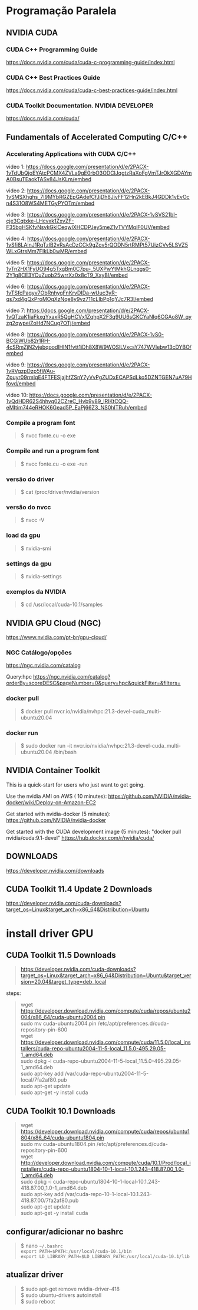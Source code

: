 # Programação Paralela
## NVIDIA CUDA




### CUDA C++ Programming Guide  

https://docs.nvidia.com/cuda/cuda-c-programming-guide/index.html


### CUDA C++ Best Practices Guide  

https://docs.nvidia.com/cuda/cuda-c-best-practices-guide/index.html


### CUDA Toolkit Documentation. NVIDIA DEVELOPER   

https://docs.nvidia.com/cuda/



## Fundamentals of Accelerated Computing C/C++  
### Accelerating Applications with CUDA C/C++  


video 1:
https://docs.google.com/presentation/d/e/2PACX-1vTdUbQjoEYAtcPCMX4ZVLa9gE0rbO3ODClJqgtzRaXoFgVmTJrOkXGDAYmA0BsuTEaokTASv84JsKLm/embed

video 2:
https://docs.google.com/presentation/d/e/2PACX-1vSMSXhghs_7I9MYbRGZEpGAdefCfJjDh8JivFF12Hn2kEBkJ4GDDk1vEvOcn4S31O8WS4METGyPYOTm/embed 

video 3:
https://docs.google.com/presentation/d/e/2PACX-1vSVS21bI-cje3Cqtxke-LHcvxk1ZxvZF-F35bgHSKfvNsvkGklCeqwlXHCDPJey5meZ1vTVYMqiF0UV/embed 

video 4:
https://docs.google.com/presentation/d/e/2PACX-1vSfi8LAinJ1RqTzlB2vRsAcDzCCk9gZov5rQODN5rtRMPt57UizCVv5LSVZ5WLxGtrsMm7FIkLb0wMR/embed

video 5:
https://docs.google.com/presentation/d/e/2PACX-1vTn2HX1FyUO94g5TxgBm0C7pu-_5UXPwYtMkhGLnqgs0-2Y1g8CE3YCuZuob25wrrXz0x8cT9_XxyBl/embed

video 6:
https://docs.google.com/presentation/d/e/2PACX-1vTSfcPagyv7ObRnhygFnKrvDIDa-wUuc3yR-qs7xd4gQxProMOqXzNqe8y9vz711cLIbPp1qYJc7R3l/embed

video 7:
https://docs.google.com/presentation/d/e/2PACX-1vQTzaK1iaFkxgYxaxR5QgHCVx1ZqhpX2F3q9UU6sGKCYaNIq6CGAo8W_qyzg2qwpeiZoHd7NCug7OTj/embed

video 8:
https://docs.google.com/presentation/d/e/2PACX-1vS0-BCGiWUb82r1RH-4cSRmZjN2vjebqoodlHIN1fvtt1iDh8X8W9WOSlLVxcsY747WVIebw13cDYBO/embed

video 9:
https://docs.google.com/presentation/d/e/2PACX-1vRVgzpDzp5fWAu-Zpuyr09rmIqE4FTFESjajhfZSnY7yVvPgZUDxECAPSdLko5DZNTGEN7uA79Hfovd/embed

video 10:
https://docs.google.com/presentation/d/e/2PACX-1vQdHDR62S4hhvq02CZreC_Hvb9y89_IRIKtCQQ-eMItim744eRHOK6Gead5P_EaPj66Z3_NS0hlTRuh/embed


### Compile a program font 

> $ nvcc fonte.cu -o exe 


### Compile and run a program font

> $ nvcc fonte.cu -o exe -run


### versão do driver 
> $ cat /proc/driver/nvidia/version


### versão do nvcc
> $ nvcc -V


### load da gpu 
> $ nvidia-smi


### settings da gpu 
> $ nvidia-settings


### exemplos da NVIDIA
> $ cd /usr/local/cuda-10.1/samples









## NVIDIA GPU Cloud (NGC)
https://www.nvidia.com/pt-br/gpu-cloud/


### NGC Catálogo/opções
https://ngc.nvidia.com/catalog

Query:hpc
https://ngc.nvidia.com/catalog?orderBy=scoreDESC&pageNumber=0&query=hpc&quickFilter=&filters=



### docker pull
> $ docker pull nvcr.io/nvidia/nvhpc:21.3-devel-cuda_multi-ubuntu20.04


### docker run
> $ sudo docker run -it nvcr.io/nvidia/nvhpc:21.3-devel-cuda_multi-ubuntu20.04 /bin/bash













## NVIDIA Container Toolkit



This is a quick-start for users who just want to get going.


Use the nvidia AMI on AWS ( 10 minutes): 
https://github.com/NVIDIA/nvidia-docker/wiki/Deploy-on-Amazon-EC2



Get started with nvidia-docker (5 minutes): 
https://github.com/NVIDIA/nvidia-docker



Get started with the CUDA development image (5 minutes): 
"docker pull nvidia/cuda:9.1-devel"
https://hub.docker.com/r/nvidia/cuda/ 





## DOWNLOADS

https://developer.nvidia.com/downloads



## CUDA Toolkit 11.4 Update 2 Downloads

https://developer.nvidia.com/cuda-downloads?target_os=Linux&target_arch=x86_64&Distribution=Ubuntu




# install driver GPU    



## CUDA Toolkit 11.5 Downloads

> https://developer.nvidia.com/cuda-downloads?target_os=Linux&target_arch=x86_64&Distribution=Ubuntu&target_version=20.04&target_type=deb_local  

steps:  


> wget https://developer.download.nvidia.com/compute/cuda/repos/ubuntu2004/x86_64/cuda-ubuntu2004.pin  
> sudo mv cuda-ubuntu2004.pin /etc/apt/preferences.d/cuda-repository-pin-600  
> wget https://developer.download.nvidia.com/compute/cuda/11.5.0/local_installers/cuda-repo-ubuntu2004-11-5-local_11.5.0-495.29.05-1_amd64.deb  
> sudo dpkg -i cuda-repo-ubuntu2004-11-5-local_11.5.0-495.29.05-1_amd64.deb  
> sudo apt-key add /var/cuda-repo-ubuntu2004-11-5-local/7fa2af80.pub  
> sudo apt-get update  
> sudo apt-get -y install cuda  



## CUDA Toolkit 10.1 Downloads  



> wget https://developer.download.nvidia.com/compute/cuda/repos/ubuntu1804/x86_64/cuda-ubuntu1804.pin  
> sudo mv cuda-ubuntu1804.pin /etc/apt/preferences.d/cuda-repository-pin-600  
> wget http://developer.download.nvidia.com/compute/cuda/10.1/Prod/local_installers/cuda-repo-ubuntu1804-10-1-local-10.1.243-418.87.00_1.0-1_amd64.deb  
> sudo dpkg -i cuda-repo-ubuntu1804-10-1-local-10.1.243-418.87.00_1.0-1_amd64.deb  
> sudo apt-key add /var/cuda-repo-10-1-local-10.1.243-418.87.00/7fa2af80.pub  
> sudo apt-get update  
> sudo apt-get -y install cuda  



## configurar/adicionar no bashrc

> $ nano `~/.bashrc`  
	`export PATH=$PATH:/usr/local/cuda-10.1/bin  `  
    `export LD_LIBRARY_PATH=$LD_LIBRARY_PATH:/usr/local/cuda-10.1/lib  `  


## atualizar driver
> $ sudo apt-get remove nvidia-driver-418  
> $ sudo ubuntu-drivers autoinstall  
> $ sudo reboot  



